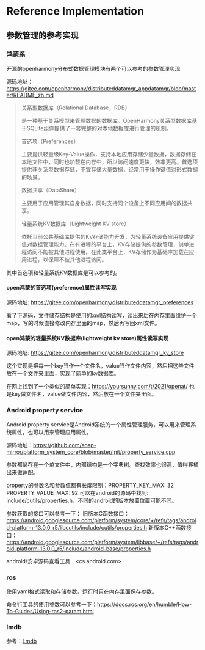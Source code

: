 # Reference Implementation

## 参数管理的参考实现

### 鸿蒙系

开源的openharmony分布式数据管理模块有两个可以参考的参数管理实现

源码地址：<https://gitee.com/openharmony/distributeddatamgr_appdatamgr/blob/master/README_zh.md>

> 关系型数据库（Relational Database，RDB）
>
> 是一种基于关系模型来管理数据的数据库。OpenHarmony关系型数据库基于SQLite组件提供了一套完整的对本地数据库进行管理的机制。
>
> 首选项（Preferences）
>
> 主要提供轻量级Key-Value操作，支持本地应用存储少量数据，数据存储在本地文件中，同时也加载在内存中，所以访问速度更快，效率更高。首选项提供非关系型数据存储，不宜存储大量数据，经常用于操作键值对形式数据的场景。
>
> 数据共享（DataShare）
>
> 主要用于应用管理其自身数据，同时支持同个设备上不同应用间的数据共享。
>
> 轻量系统KV数据库（Lightweight KV store）
>
> 依托当前公共基础库提供的KV存储能力开发，为轻量系统设备应用提供键值对数据管理能力。在有进程的平台上，KV存储提供的参数管理，供单进程访问不能被其他进程使用。在此类平台上，KV存储作为基础库加载在应用进程，以保障不被其他进程访问。

其中首选项和轻量系统KV数据库是可以参考的。

#### open鸿蒙的首选项(preference)属性读写实现

源码地址: <https://gitee.com/openharmony/distributeddatamgr_preferences>

看了下源码，文件储存结构是使用的xml结构读写，读出来后在内存里面维护一个map，写的时候直接修改内存里面的map，然后再写回xml文件。

#### open鸿蒙的轻量系统KV数据库(lightweight kv store)属性读写实现

源码地址: <https://gitee.com/openharmony/distributeddatamgr_kv_store>

这个实现是把每一个key当作一个文件名，value当作文件内容，然后把这些文件放在一个文件夹里面，实现了简单的kv数据库。

在网上找到了一个类似的简单实现：<https://yoursunny.com/t/2021/openat/> 也是key做文件名，value做文件内容，然后放在一个文件夹里面。

### Android property service

Android property service是Android系统的一个属性管理服务，可以用来管理系统属性，也可以用来管理应用属性。

源码地址：<https://github.com/aosp-mirror/platform_system_core/blob/master/init/property_service.cpp>

参数都储存在一个单文件中，内部结构是一个字典树。查找效率也很高，值得移植出来做适配。

property的参数名和参数值都有长度限制：PROPERTY_KEY_MAX: 32 PROPERTY_VALUE_MAX: 92
可以在android的源码中找到: include/cutils/properties.h，不同的android的版本放置位置可能不同。

参数获取的接口可以参考一下：
旧版本C函数接口：<https://android.googlesource.com/platform/system/core/+/refs/tags/android-platform-13.0.0_r5/libcutils/include/cutils/properties.h>
新版本C++函数接口：<https://android.googlesource.com/platform/system/libbase/+/refs/tags/android-platform-13.0.0_r5/include/android-base/properties.h>

android/安卓源码查看工具：&lt;cs.android.com>

### ros

使用yaml格式读取和存储参数，运行时只在内存里面保存参数。

命令行工具的使用参数可以参考一下：<https://docs.ros.org/en/humble/How-To-Guides/Using-ros2-param.html>

### lmdb

参考：[Lmdb](/database/lmdb.md)